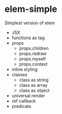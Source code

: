elem-simple
==============
Simplest version of elem

* JSX
* functions as tag
* props
  * props.children
  * props.redraw
  * props.myself
  * props.context
* inline styling
* classes
  * class as string
  * class as array
  * class as object
* universal render
* ref callback
* predicate
